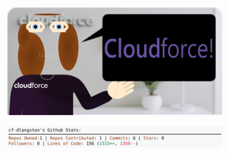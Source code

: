 <!-- 
Version 3.0.66
Built Sat Aug 24 2024 05:18:23 GMT+0000 (Coordinated Universal Time)
-->

<h1 align="center">
  <a href="https://github.com/cf-dlangston/cf-dlangston/tree/master/src" title="Click to View Source">
    <picture width="100%" alt="Dylan">
      <source media="(prefers-color-scheme: dark)" srcset="dylan-dark.svg?version=3.0.66">
      <img src="dylan-light.svg?version=3.0.66" alt="Dylan">
    </picture>
  </a>
</h1>

<div align="center">
  <picture width="100%" alt="Profile Info and Stats">
    <source media="(prefers-color-scheme: dark)" srcset="stats-dark.svg?version=3.0.66">
    <img src="stats-light.svg?version=3.0.66" alt="Profile Info and Stats">
  </picture>
</div>
